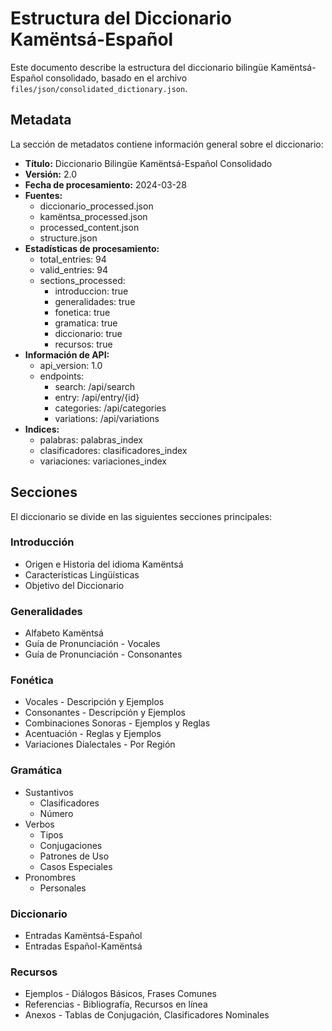 # Estructura del Diccionario Kamëntsá-Español

Este documento describe la estructura del diccionario bilingüe Kamëntsá-Español consolidado, basado en el archivo `files/json/consolidated_dictionary.json`.

## Metadata

La sección de metadatos contiene información general sobre el diccionario:

*   **Título:** Diccionario Bilingüe Kamëntsá-Español Consolidado
*   **Versión:** 2.0
*   **Fecha de procesamiento:** 2024-03-28
*   **Fuentes:**
    *   diccionario\_processed.json
    *   kamëntsa\_processed.json
    *   processed\_content.json
    *   structure.json
*   **Estadísticas de procesamiento:**
    *   total\_entries: 94
    *   valid\_entries: 94
    *   sections\_processed:
        *   introduccion: true
        *   generalidades: true
        *   fonetica: true
        *   gramatica: true
        *   diccionario: true
        *   recursos: true
*   **Información de API:**
    *   api\_version: 1.0
    *   endpoints:
        *   search: /api/search
        *   entry: /api/entry/{id}
        *   categories: /api/categories
        *   variations: /api/variations
*   **Indices:**
    *   palabras: palabras\_index
    *   clasificadores: clasificadores\_index
    *   variaciones: variaciones\_index

## Secciones

El diccionario se divide en las siguientes secciones principales:

### Introducción

*   Origen e Historia del idioma Kamëntsá
*   Características Lingüísticas
*   Objetivo del Diccionario

### Generalidades

*   Alfabeto Kamëntsá
*   Guía de Pronunciación - Vocales
*   Guía de Pronunciación - Consonantes

### Fonética

*   Vocales - Descripción y Ejemplos
*   Consonantes - Descripción y Ejemplos
*   Combinaciones Sonoras - Ejemplos y Reglas
*   Acentuación - Reglas y Ejemplos
*   Variaciones Dialectales - Por Región

### Gramática

*   Sustantivos
    *   Clasificadores
    *   Número
*   Verbos
    *   Tipos
    *   Conjugaciones
    *   Patrones de Uso
    *   Casos Especiales
*   Pronombres
    *   Personales

### Diccionario

*   Entradas Kamëntsá-Español
*   Entradas Español-Kamëntsá

### Recursos

*   Ejemplos - Diálogos Básicos, Frases Comunes
*   Referencias - Bibliografía, Recursos en línea
*   Anexos - Tablas de Conjugación, Clasificadores Nominales
